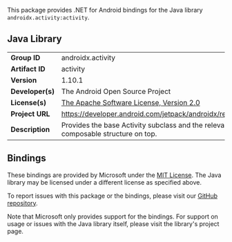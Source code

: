 This package provides .NET for Android bindings for the Java library `androidx.activity:activity`.

## Java Library

| | |
|-|-|
| **Group ID** | androidx.activity |
| **Artifact ID** | activity |
| **Version** | 1.10.1 |
| **Developer(s)** | The Android Open Source Project |
| **License(s)** | [The Apache Software License, Version 2.0](http://www.apache.org/licenses/LICENSE-2.0.txt) |
| **Project URL** | https://developer.android.com/jetpack/androidx/releases/activity#1.10.1 |
| **Description** | Provides the base Activity subclass and the relevant hooks to build a composable structure on top. |

## Bindings

These bindings are provided by Microsoft under the [MIT License](https://opensource.org/licenses/MIT). The Java
library may be licensed under a different license as specified above.

To report issues with this package or the bindings, please visit our [GitHub repository](https://aka.ms/android-libraries).

Note that Microsoft only provides support for the bindings. For support on
usage or issues with the Java library itself, please visit the library's project page.
